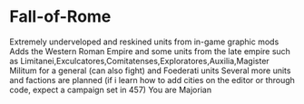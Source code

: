 # Fall-of-Rome
Extremely underveloped and reskined units from in-game graphic mods
Adds the Western Roman Empire and some units from the late empire such as Limitanei,Exculcatores,Comitatenses,Exploratores,Auxilia,Magister Militum for a general (can also fight) and Foederati units 
Several more units and factions are planned (if i learn how to add cities on the editor or through code, expect a campaign set in 457)
You are Majorian
